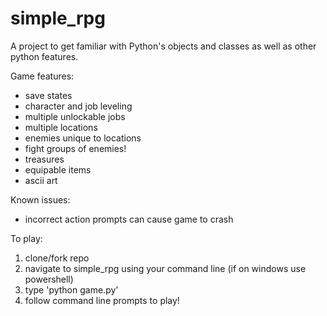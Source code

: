 # simple_rpg
A project to get familiar with Python's objects and classes as well as other python features.

Game features:
 - save states
 - character and job leveling
 - multiple unlockable jobs
 - multiple locations
 - enemies unique to locations
 - fight groups of enemies!
 - treasures
 - equipable items
 - ascii art

 Known issues:
  - incorrect action prompts can cause game to crash

To play:
1. clone/fork repo
2. navigate to simple_rpg using your command line (if on windows use powershell)
3. type 'python game.py'
4. follow command line prompts to play!
